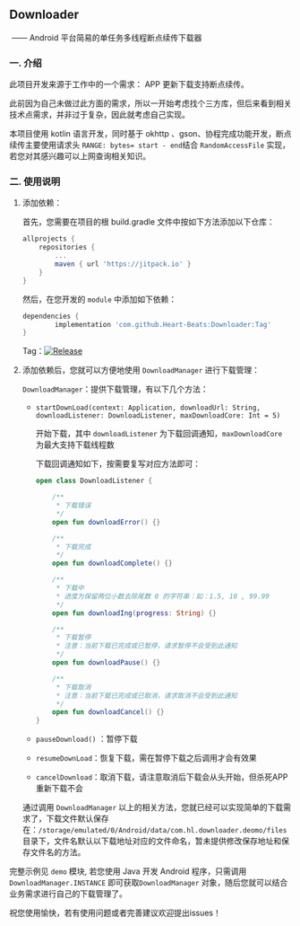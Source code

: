 ## Downloader

​	 —— Android 平台简易的单任务多线程断点续传下载器





### 一. 介绍

此项目开发来源于工作中的一个需求： APP 更新下载支持断点续传。

此前因为自己未做过此方面的需求，所以一开始考虑找个三方库，但后来看到相关技术点需求，并非过于复杂，因此就考虑自己实现。

本项目使用 kotlin 语言开发，同时基于 okhttp 、gson、协程完成功能开发，断点续传主要使用请求头 `RANGE: bytes= start - end`结合 `RandomAccessFile` 实现，若您对其感兴趣可以上网查询相关知识。



### 二. 使用说明

1. 添加依赖：

    首先，您需要在项目的根 build.gradle 文件中按如下方法添加以下仓库：

    ```groovy
    allprojects {
        repositories {
            ...
            maven { url 'https://jitpack.io' }
        }
    }
    ```

    然后，在您开发的 `module` 中添加如下依赖：

    ```groovy
    dependencies {
            implementation 'com.github.Heart-Beats:Downloader:Tag'
    }
    ```

    Tag：[![Release](https://jitpack.io/v/Heart-Beats/Downloader.svg)](https://jitpack.io/#Heart-Beats/Downloader)

    

2. 添加依赖后，您就可以方便地使用 `DownloadManager` 进行下载管理：

    `DownloadManager`：提供下载管理，有以下几个方法：

    - `startDownLoad(context: Application, downloadUrl: String, downloadListener: DownloadListener, maxDownloadCore: Int = 5)`

        开始下载，其中 `downloadListener`  为下载回调通知，`maxDownloadCore` 为最大支持下载线程数

        下载回调通知如下，按需要复写对应方法即可：

        ```kotlin
        open class DownloadListener {

            /**
             * 下载错误
             */
            open fun downloadError() {}

            /**
             * 下载完成
             */
            open fun downloadComplete() {}

            /**
             * 下载中
             * 进度为保留两位小数去除尾数 0 的字符串：如：1.5, 10 , 99.99
             */
            open fun downloadIng(progress: String) {}

            /**
             * 下载暂停
             * 注意：当前下载已完成或已暂停，请求暂停不会受到此通知
             */
            open fun downloadPause() {}

            /**
             * 下载取消
             * 注意：当前下载已完成或已取消，请求取消不会受到此通知
             */
            open fun downloadCancel() {}
        }
        ```



    - `pauseDownload()` ：暂停下载

    - `resumeDownLoad`：恢复下载，需在暂停下载之后调用才会有效果

    - `cancelDownload`：取消下载，请注意取消后下载会从头开始，但杀死APP重新下载不会



    通过调用 `DownloadManager` 以上的相关方法，您就已经可以实现简单的下载需求了，下载文件默认保存在：`/storage/emulated/0/Android/data/com.hl.downloader.deomo/files` 目录下，文件名默认以下载地址对应的文件命名，暂未提供修改保存地址和保存文件名的方法。



完整示例见 `demo` 模块, 若您使用 Java 开发 Android 程序，只需调用`DownloadManager.INSTANCE` 即可获取`DownloadManager` 对象，随后您就可以结合业务需求进行自己的下载管理了。

祝您使用愉快，若有使用问题或者完善建议欢迎提出issues！
